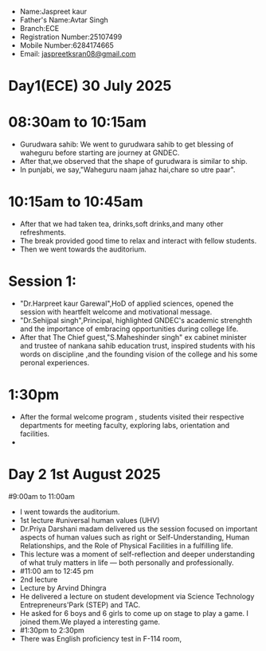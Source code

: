- Name:Jaspreet kaur
- Father's Name:Avtar Singh
- Branch:ECE
- Registration Number:25107499
- Mobile Number:6284174665
- Email: jaspreetksran08@gmail.com
# Day1(ECE) 30 July 2025


# 08:30am to 10:15am
- Gurudwara sahib: We went to gurudwara sahib to get blessing of waheguru before starting are journey at GNDEC. 
- After that,we observed that the shape of gurudwara is similar to ship.
- In punjabi, we say,"Waheguru naam jahaz hai,chare so utre paar".

# 10:15am to 10:45am

- After that we had taken tea, drinks,soft drinks,and many other refreshments.
- The break provided good time to relax and interact with fellow students.
- Then we went towards the auditorium.

# Session 1:

- "Dr.Harpreet kaur Garewal",HoD of applied sciences, opened the session with heartfelt welcome and motivational message. 
- "Dr.Sehijpal singh",Principal, highlighted GNDEC's academic strenghth and the importance of embracing opportunities during college life. 
- After that The Chief guest,"S.Maheshinder singh" ex cabinet minister and trustee of nankana sahib education trust, inspired students with his words on discipline ,and the founding vision of the college and his some peronal experiences.


# 1:30pm

- After the formal welcome program , students visited their respective departments for meeting faculty, exploring labs, orientation and facilities.
- 
# Day 2 1st August 2025

#9:00am to 11:00am
- I went towards the auditorium.
- 1st lecture
#universal human values (UHV)
- Dr.Priya Darshani madam delivered us the session focused on important aspects of human values such as right or Self-Understanding, Human Relationships, and the Role of Physical Facilities in a fulfilling life.
- This lecture was a moment of self-reflection and deeper understanding of what truly matters in life — both personally and professionally.
- #11:00 am to 12:45 pm
- 2nd lecture
- Lecture by Arvind Dhingra
- He delivered a lecture on student development via Science Technology Entrepreneurs'Park (STEP) and TAC.
- He asked for 6 boys and 6 girls to come up on stage to play a game. I joined them.We played a interesting game.
- #1:30pm to 2:30pm
- There was English proficiency test in F-114 room,
